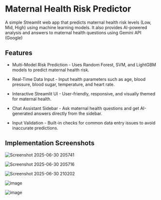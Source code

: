 # Maternal Health Risk Predictor

A simple Streamlit web app that predicts maternal health risk levels (Low, Mid, High) using machine learning models. It also provides AI-powered analysis and answers to maternal health questions using Gemini API (Google)

## Features

- Multi-Model Risk Prediction - Uses Random Forest, SVM, and LightGBM models to predict maternal health risk.

- Real-Time Data Input - Input health parameters such as age, blood pressure, blood sugar, temperature, and heart rate.

- Interactive Streamlit UI - User-friendly, responsive, and visually themed for maternal health.

- Chat Assistant Sidebar - Ask maternal health questions and get AI-generated answers directly from the sidebar.

- Input Validation - Built-in checks for common data entry issues to avoid inaccurate predictions.

## Implementation Screenshots

![Screenshot 2025-06-30 205741](https://github.com/user-attachments/assets/4285526a-3e1d-4904-8c9e-fd61112b9f83)

![Screenshot 2025-06-30 205716](https://github.com/user-attachments/assets/bcba160a-eb83-40bc-af8c-217068d44427)

![Screenshot 2025-06-30 210202](https://github.com/user-attachments/assets/bcfa47f1-3014-426d-babb-f06d13456288)

![image](https://github.com/user-attachments/assets/97cc097b-e7c3-4bf2-a4c6-a8489c82e806)

![image](https://github.com/user-attachments/assets/609562db-a842-4852-80a2-f1d9aa31e622)
